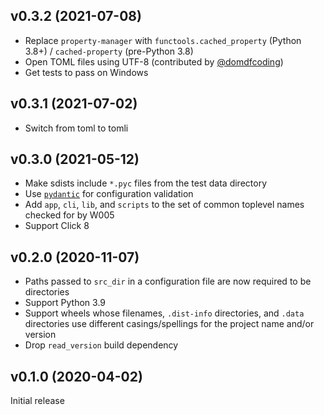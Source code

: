 v0.3.2 (2021-07-08)
-------------------
- Replace `property-manager` with `functools.cached_property` (Python 3.8+) /
  `cached-property` (pre-Python 3.8)
- Open TOML files using UTF-8 (contributed by
  [@domdfcoding](https://github.com/domdfcoding))
- Get tests to pass on Windows

v0.3.1 (2021-07-02)
-------------------
- Switch from toml to tomli

v0.3.0 (2021-05-12)
-------------------
- Make sdists include `*.pyc` files from the test data directory
- Use [`pydantic`](https://github.com/samuelcolvin/pydantic) for configuration
  validation
- Add `app`, `cli`, `lib`, and `scripts` to the set of common toplevel names
  checked for by W005
- Support Click 8

v0.2.0 (2020-11-07)
-------------------
- Paths passed to `src_dir` in a configuration file are now required to be
  directories
- Support Python 3.9
- Support wheels whose filenames, `.dist-info` directories, and `.data`
  directories use different casings/spellings for the project name and/or
  version
- Drop `read_version` build dependency

v0.1.0 (2020-04-02)
-------------------
Initial release
